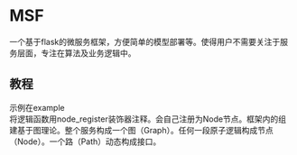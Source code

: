# MSF
一个基于flask的微服务框架，方便简单的模型部署等。使得用户不需要关注于服务层面，专注在算法及业务逻辑中。

## 教程
示例在example  
将逻辑函数用node\_register装饰器注释。会自己注册为Node节点。框架内的组建基于图理论。整个服务构成一个图（Graph）。任何一段原子逻辑构成节点（Node）。一个路（Path）动态构成接口。